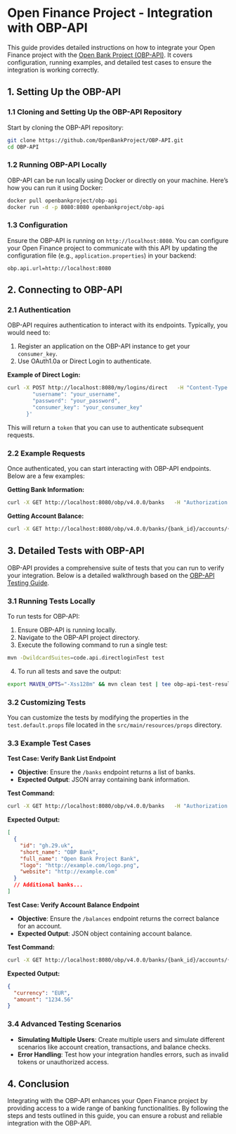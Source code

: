 
# Open Finance Project - Integration with OBP-API

This guide provides detailed instructions on how to integrate your Open Finance project with the [Open Bank Project (OBP-API)](https://github.com/OpenBankProject/OBP-API). It covers configuration, running examples, and detailed test cases to ensure the integration is working correctly.

## 1. Setting Up the OBP-API

### 1.1 Cloning and Setting Up the OBP-API Repository

Start by cloning the OBP-API repository:

```bash
git clone https://github.com/OpenBankProject/OBP-API.git
cd OBP-API
```

### 1.2 Running OBP-API Locally

OBP-API can be run locally using Docker or directly on your machine. Here’s how you can run it using Docker:

```bash
docker pull openbankproject/obp-api
docker run -d -p 8080:8080 openbankproject/obp-api
```

### 1.3 Configuration

Ensure the OBP-API is running on `http://localhost:8080`. You can configure your Open Finance project to communicate with this API by updating the configuration file (e.g., `application.properties`) in your backend:

```properties
obp.api.url=http://localhost:8080
```

## 2. Connecting to OBP-API

### 2.1 Authentication

OBP-API requires authentication to interact with its endpoints. Typically, you would need to:

1. Register an application on the OBP-API instance to get your `consumer_key`.
2. Use OAuth1.0a or Direct Login to authenticate.

**Example of Direct Login:**

```bash
curl -X POST http://localhost:8080/my/logins/direct   -H "Content-Type: application/json"   -d '{
        "username": "your_username",
        "password": "your_password",
        "consumer_key": "your_consumer_key"
      }'
```

This will return a `token` that you can use to authenticate subsequent requests.

### 2.2 Example Requests

Once authenticated, you can start interacting with OBP-API endpoints. Below are a few examples:

**Getting Bank Information:**

```bash
curl -X GET http://localhost:8080/obp/v4.0.0/banks   -H "Authorization: DirectLogin token=your_token"
```

**Getting Account Balance:**

```bash
curl -X GET http://localhost:8080/obp/v4.0.0/banks/{bank_id}/accounts/{account_id}/balances   -H "Authorization: DirectLogin token=your_token"
```

## 3. Detailed Tests with OBP-API

OBP-API provides a comprehensive suite of tests that you can run to verify your integration. Below is a detailed walkthrough based on the [OBP-API Testing Guide](https://github.com/OpenBankProject/OBP-API#run-some-tests).

### 3.1 Running Tests Locally

To run tests for OBP-API:

1. Ensure OBP-API is running locally.
2. Navigate to the OBP-API project directory.
3. Execute the following command to run a single test:

```bash
mvn -DwildcardSuites=code.api.directloginTest test
```

4. To run all tests and save the output:

```bash
export MAVEN_OPTS="-Xss128m" && mvn clean test | tee obp-api-test-results.txt
```

### 3.2 Customizing Tests

You can customize the tests by modifying the properties in the `test.default.props` file located in the `src/main/resources/props` directory.

### 3.3 Example Test Cases

**Test Case: Verify Bank List Endpoint**

- **Objective**: Ensure the `/banks` endpoint returns a list of banks.
- **Expected Output**: JSON array containing bank information.

**Test Command:**

```bash
curl -X GET http://localhost:8080/obp/v4.0.0/banks   -H "Authorization: DirectLogin token=your_token"
```

**Expected Output:**

```json
[
  {
    "id": "gh.29.uk",
    "short_name": "OBP Bank",
    "full_name": "Open Bank Project Bank",
    "logo": "http://example.com/logo.png",
    "website": "http://example.com"
  }
  // Additional banks...
]
```

**Test Case: Verify Account Balance Endpoint**

- **Objective**: Ensure the `/balances` endpoint returns the correct balance for an account.
- **Expected Output**: JSON object containing account balance.

**Test Command:**

```bash
curl -X GET http://localhost:8080/obp/v4.0.0/banks/{bank_id}/accounts/{account_id}/balances   -H "Authorization: DirectLogin token=your_token"
```

**Expected Output:**

```json
{
  "currency": "EUR",
  "amount": "1234.56"
}
```

### 3.4 Advanced Testing Scenarios

- **Simulating Multiple Users**: Create multiple users and simulate different scenarios like account creation, transactions, and balance checks.
- **Error Handling**: Test how your integration handles errors, such as invalid tokens or unauthorized access.

## 4. Conclusion

Integrating with the OBP-API enhances your Open Finance project by providing access to a wide range of banking functionalities. By following the steps and tests outlined in this guide, you can ensure a robust and reliable integration with the OBP-API.

